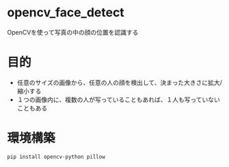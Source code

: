 # opencv_face_detect
OpenCVを使って写真の中の顔の位置を認識する

# 目的
- 任意のサイズの画像から、任意の人の顔を検出して、決まった大きさに拡大/縮小する
- １つの画像内に、複数の人が写っていることもあれば、１人も写っていないこともある

# 環境構築
```
pip install opencv-python pillow
```
